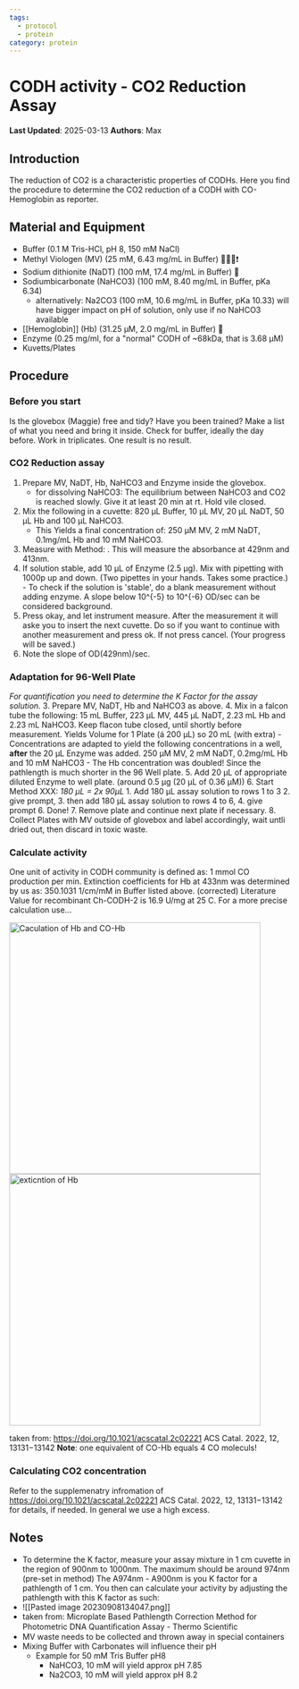```yaml
---
tags:
  - protocol
  - protein
category: protein
---
```

# CODH activity - CO2 Reduction Assay

**Last Updated**: 2025-03-13
**Authors**: Max

## Introduction
The reduction of CO2 is a characteristic properties of CODHs. Here you find the procedure to determine the CO2 reduction of a CODH with CO-Hemoglobin as reporter.

## Material and Equipment

- Buffer (0.1 M Tris-HCl, pH 8, 150 mM NaCl)
- Methyl Viologen (MV) (25 mM, 6.43 mg/mL in Buffer) 🥼🥽🧤❗
- Sodium dithionite (NaDT) (100 mM, 17.4 mg/mL in Buffer) 🥽
- Sodiumbicarbonate (NaHCO3) (100 mM, 8.40 mg/mL in Buffer, pKa 6.34)
	- alternatively: Na2CO3 (100 mM, 10.6 mg/mL in Buffer, pKa 10.33) will have bigger impact on pH of solution, only use if no NaHCO3 available
- [[Hemoglobin]] (Hb) (31.25 µM, 2.0 mg/mL in Buffer) 🧤
- Enzyme (0.25 mg/ml, for a "normal" CODH of ~68kDa, that is 3.68 µM)
- Kuvetts/Plates

## Procedure

### Before you start
Is the glovebox (Maggie) free and tidy? Have you been trained?
Make a list of what you need and bring it inside.
Check for buffer, ideally the day before.
Work in triplicates. One result is no result.

### CO2 Reduction assay
1. Prepare MV, NaDT, Hb, NaHCO3 and Enzyme inside the glovebox.
	- for dissolving NaHCO3: The equilibrium between NaHCO3 and CO2 is reached slowly. Give it at least 20 min at rt. Hold vile closed.
2. Mix the following in a cuvette: 820 µL Buffer, 10 µL MV, 20 µL NaDT, 50 µL Hb and 100 µL NaHCO3.
	- This Yields a final concentration of: 250 µM MV, 2 mM NaDT, 0.1mg/mL Hb and 10 mM NaHCO3.
3. Measure with Method:                        . This will measure the absorbance at 429nm and 413nm.
4. If solution stable, add 10 µL of Enzyme (2.5 µg). Mix with pipetting with 1000p up and down. (Two pipettes in your hands. Takes some practice.)
		- To check if the solution is 'stable', do a blank measurement without adding enzyme. A slope below 10^{-5} to 10^{-6} OD/sec can be considered background.
1. Press okay, and let instrument measure. After the measurement it will aske you to insert the next cuvette. Do so if you want to continue with another measurement and press ok. If not press cancel. (Your progress will be saved.)
2. Note the slope of OD(429nm)/sec.

### Adaptation for 96-Well Plate
*For quantification you need to determine the K Factor for the assay solution.*
3. Prepare MV, NaDT, Hb and NaHCO3 as above.
4. Mix in a falcon tube the following:  15 mL Buffer, 223 µL MV, 445 µL NaDT, 2.23 mL Hb and 2.23 mL NaHCO3. Keep flacon tube closed, until shortly before measurement. Yields Volume for 1 Plate (á 200 µL) so 20 mL (with extra)
	- Concentrations are adapted to yield the following concentrations in a well, **after** the 20 µL Enzyme was added. 250 µM MV, 2 mM NaDT, 0.2mg/mL Hb and 10 mM NaHCO3
	- The Hb concentration was doubled! Since the pathlength is much shorter in the 96 Well plate.
5. Add 20 µL of appropriate diluted Enzyme to well plate. (around 0.5 µg (20 µL of 0.36 µM))
6. Start Method XXX: *180 µL = 2x 90µL*
	1. Add 180 µL assay solution to rows 1 to 3 
	2. give prompt, 
	3. then add 180 µL assay solution to rows 4 to 6, 
	4. give prompt
	6. Done!
7. Remove plate and continue next plate if necessary.
8. Collect Plates with MV outside of glovebox and label accordingly, wait untli dried out, then discard in toxic waste.

### Calculate activity
One unit of activity in CODH community is defined as: 1 mmol CO production per min. Extinction coefficients for Hb at 433nm was determined by us as: 350.1031 1/cm/mM in Buffer listed above. (corrected)
Literature Value for recombinant Ch-CODH-2 is 16.9 U/mg at 25 C.
For a more precise calculation use... 

<img src="C:\Users\maxbo565\Documents\Obsidian\UU Vault\01 Figures\Pasted image 20221118141845.png" alt="Caculation of Hb and CO-Hb" width="450"/> 

<img src="C:\Users\maxbo565\Documents\Obsidian\UU Vault\01 Figures\Pasted image 20221118141938.png" alt="exticntion of Hb" width="450"/> 

taken from: https://doi.org/10.1021/acscatal.2c02221
ACS Catal. 2022, 12, 13131−13142
**Note**: one equivalent of CO-Hb equals 4 CO moleculs!

### Calculating CO2 concentration 
Refer to the supplemenatry infromation of https://doi.org/10.1021/acscatal.2c02221 ACS Catal. 2022, 12, 13131−13142 for details, if needed. In general we use a high excess.
## Notes
- To determine the K factor, measure your assay mixture in 1 cm cuvette in the region of 900nm to 1000nm. The maximum should be around 974nm (pre-set in method) The A974nm - A900nm is you K factor for a pathlength of 1 cm. You then can calculate your activity by adjusting the pathlength with this K factor as such:
- ![[Pasted image 20230908134047.png]]
- taken from: Microplate Based Pathlength Correction Method for Photometric DNA Quantiﬁcation Assay - Thermo Scientific
- MV waste needs to be collected and thrown away in special containers
- Mixing Buffer with Carbonates will influence their pH
	- Example for 50 mM Tris Buffer pH8
		- NaHCO3, 10 mM will yield approx pH 7.85
		- Na2CO3, 10 mM will yield approx pH 8.2